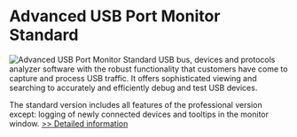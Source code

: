 # Advanced USB Port Monitor Standard
![Advanced USB Port Monitor Standard](https://mycommerce.akamaized.net/api/pimages/P300059877/BIG/300059877.JPG)
USB bus, devices and protocols analyzer software with the robust functionality that customers have come to capture and process USB traffic. It offers sophisticated viewing and searching to accurately and efficiently debug and test USB devices.

The standard version includes all features of the professional version except: logging of newly connected devices and tooltips in the monitor window.
[>> Detailed information](https://secure.shareit.com/shareit/product.html?productid=300059877&affiliateid=200057808)